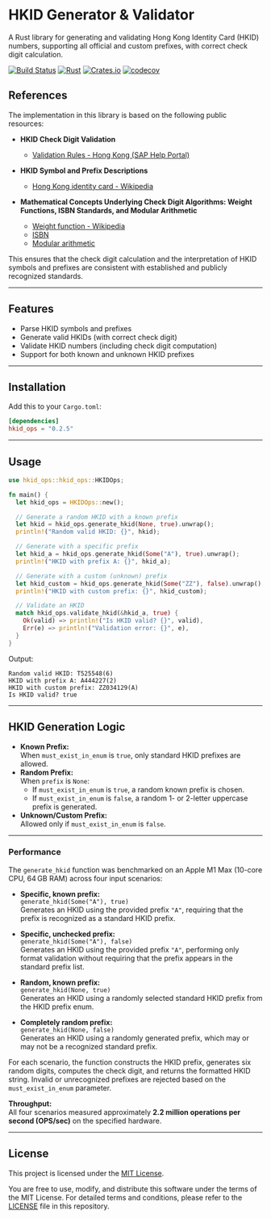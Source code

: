 # HKID Generator & Validator

A Rust library for generating and validating Hong Kong Identity Card (HKID) numbers, supporting all official and custom prefixes, with correct check digit calculation.

[![Build Status](https://img.shields.io/github/actions/workflow/status/iam-samleung/hkid_ops/master.yml?branch=master)](https://github.com/iam-samleung/hkid_ops)
[![Rust](https://img.shields.io/badge/Rust-1.70%2B-blue.svg)](https://www.rust-lang.org/)
[![Crates.io](https://img.shields.io/crates/v/hkid_ops.svg)](https://crates.io/crates/hkid_ops)
[![codecov](https://img.shields.io/codecov/c/github/iam-samleung/hkid_ops/master?style=flat-square&logo=codecov)](https://codecov.io/gh/iam-samleung/hkid_ops)

## References

The implementation in this library is based on the following public resources:
 
- **HKID Check Digit Validation**
  - [Validation Rules - Hong Kong (SAP Help Portal)](https://help.sap.com/docs/successfactors-employee-central/countryregion-specifics/validation-rules-hong-kong)

- **HKID Symbol and Prefix Descriptions**
  - [Hong Kong identity card - Wikipedia](https://en.wikipedia.org/wiki/Hong_Kong_identity_card)

- **Mathematical Concepts Underlying Check Digit Algorithms: Weight Functions, ISBN Standards, and Modular Arithmetic**
  - [Weight function - Wikipedia](https://en.wikipedia.org/wiki/Weight_function)
  - [ISBN](https://en.wikipedia.org/wiki/ISBN)
  - [Modular arithmetic](https://en.wikipedia.org/wiki/Modular_arithmetic)

This ensures that the check digit calculation and the interpretation of HKID symbols and prefixes are consistent with established and publicly recognized standards.

---

## Features

- Parse HKID symbols and prefixes
- Generate valid HKIDs (with correct check digit)
- Validate HKID numbers (including check digit computation)
- Support for both known and unknown HKID prefixes

---

## Installation

Add this to your `Cargo.toml`:

```toml
[dependencies]
hkid_ops = "0.2.5"
```

---

## Usage

```rust
use hkid_ops::hkid_ops::HKIDOps;

fn main() {
  let hkid_ops = HKIDOps::new();

  // Generate a random HKID with a known prefix
  let hkid = hkid_ops.generate_hkid(None, true).unwrap();
  println!("Random valid HKID: {}", hkid);

  // Generate with a specific prefix
  let hkid_a = hkid_ops.generate_hkid(Some("A"), true).unwrap();
  println!("HKID with prefix A: {}", hkid_a);

  // Generate with a custom (unknown) prefix
  let hkid_custom = hkid_ops.generate_hkid(Some("ZZ"), false).unwrap();
  println!("HKID with custom prefix: {}", hkid_custom);

  // Validate an HKID
  match hkid_ops.validate_hkid(&hkid_a, true) {
    Ok(valid) => println!("Is HKID valid? {}", valid),
    Err(e) => println!("Validation error: {}", e),
  }
}
```

Output:
```
Random valid HKID: T525548(6)
HKID with prefix A: A444227(2)
HKID with custom prefix: ZZ034129(A)
Is HKID valid? true
```

---

## HKID Generation Logic

- **Known Prefix:**  
  When `must_exist_in_enum` is `true`, only standard HKID prefixes are allowed.
- **Random Prefix:**  
  When `prefix` is `None`:
    - If `must_exist_in_enum` is `true`, a random known prefix is chosen.
    - If `must_exist_in_enum` is `false`, a random 1- or 2-letter uppercase prefix is generated.
- **Unknown/Custom Prefix:**  
  Allowed only if `must_exist_in_enum` is `false`.

---
### Performance

The `generate_hkid` function was benchmarked on an Apple M1 Max (10-core CPU, 64 GB RAM) across four input scenarios:

- **Specific, known prefix:**  
  `generate_hkid(Some("A"), true)`  
  Generates an HKID using the provided prefix `"A"`, requiring that the prefix is recognized as a standard HKID prefix.

- **Specific, unchecked prefix:**  
  `generate_hkid(Some("A"), false)`  
  Generates an HKID using the provided prefix `"A"`, performing only format validation without requiring that the prefix appears in the standard prefix list.

- **Random, known prefix:**  
  `generate_hkid(None, true)`  
  Generates an HKID using a randomly selected standard HKID prefix from the HKID prefix enum.

- **Completely random prefix:**  
  `generate_hkid(None, false)`  
  Generates an HKID using a randomly generated prefix, which may or may not be a recognized standard prefix.

For each scenario, the function constructs the HKID prefix, generates six random digits, computes the check digit, and returns the formatted HKID string. Invalid or unrecognized prefixes are rejected based on the `must_exist_in_enum` parameter.

**Throughput:**  
All four scenarios measured approximately **2.2 million operations per second (OPS/sec)** on the specified hardware.

---
## License

This project is licensed under the [MIT License](./LICENSE).

You are free to use, modify, and distribute this software under the terms of the MIT License.
For detailed terms and conditions, please refer to the [LICENSE](./LICENSE) file in this repository.